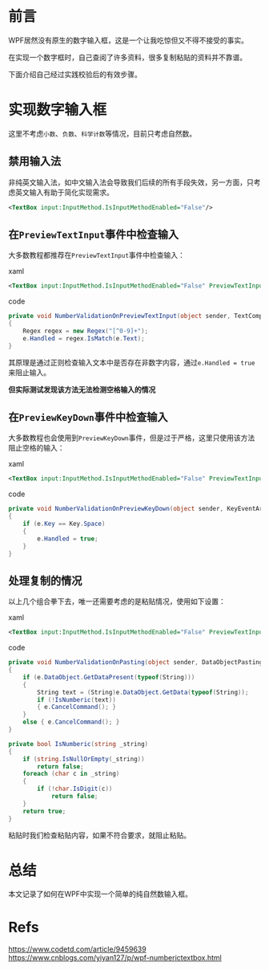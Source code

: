 # 前言
WPF居然没有原生的数字输入框，这是一个让我吃惊但又不得不接受的事实。

在实现一个数字框时，自己查阅了许多资料，很多复制粘贴的资料并不靠谱。

下面介绍自己经过实践校验后的有效步骤。

# 实现数字输入框
这里不考虑`小数`、`负数`、`科学计数`等情况，目前只考虑自然数。

## 禁用输入法
非纯英文输入法，如中文输入法会导致我们后续的所有手段失效，另一方面，只考虑英文输入有助于简化实现需求。
```xml
<TextBox input:InputMethod.IsInputMethodEnabled="False"/>
```

## 在`PreviewTextInput`事件中检查输入
大多数教程都推荐在`PreviewTextInput`事件中检查输入：

xaml
```xml
<TextBox input:InputMethod.IsInputMethodEnabled="False" PreviewTextInput="NumberValidationOnPreviewTextInput"/>
```

code
```c#
private void NumberValidationOnPreviewTextInput(object sender, TextCompositionEventArgs e)
{
    Regex regex = new Regex("[^0-9]+");
    e.Handled = regex.IsMatch(e.Text);
}
```
其原理是通过正则检查输入文本中是否存在非数字内容，通过`e.Handled = true`来阻止输入。

**但实际测试发现该方法无法检测空格输入的情况**

## 在`PreviewKeyDown`事件中检查输入
大多数教程也会使用到`PreviewKeyDown`事件，但是过于严格，这里只使用该方法阻止空格的输入：

xaml
```xml
<TextBox input:InputMethod.IsInputMethodEnabled="False" PreviewTextInput="NumberValidationOnPreviewTextInput" PreviewKeyDown="NumberValidationOnPreviewKeyDown"/>
```

code
```c#
private void NumberValidationOnPreviewKeyDown(object sender, KeyEventArgs e)
{
    if (e.Key == Key.Space)
    {
        e.Handled = true;
    }
}
```

## 处理复制的情况
以上几个组合拳下去，唯一还需要考虑的是粘贴情况，使用如下设置：

xaml
```xml
<TextBox input:InputMethod.IsInputMethodEnabled="False" PreviewTextInput="NumberValidationOnPreviewTextInput" PreviewKeyDown="NumberValidationOnPreviewKeyDown" DataObject.Pasting="NumberValidationOnPasting"/>
```

code
```c#
private void NumberValidationOnPasting(object sender, DataObjectPastingEventArgs e)
{
    if (e.DataObject.GetDataPresent(typeof(String)))
    {
        String text = (String)e.DataObject.GetData(typeof(String));
        if (!IsNumberic(text))
        { e.CancelCommand(); }
    }
    else { e.CancelCommand(); }
}

private bool IsNumberic(string _string)
{
    if (string.IsNullOrEmpty(_string))
        return false;
    foreach (char c in _string)
    {
        if (!char.IsDigit(c))
            return false;
    }
    return true;
}
```
粘贴时我们检查粘贴内容，如果不符合要求，就阻止粘贴。

# 总结
本文记录了如何在WPF中实现一个简单的纯自然数输入框。

# Refs
https://www.codetd.com/article/9459639
https://www.cnblogs.com/yiyan127/p/wpf-numberictextbox.html
